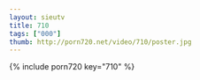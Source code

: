 ```yaml
--- 
layout: sieutv
title: 710
tags: ["000"]
thumb: http://porn720.net/video/710/poster.jpg
---
```

{% include porn720 key="710" %} 
